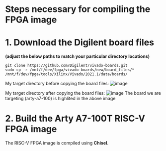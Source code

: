 # Steps necessary for compiling the FPGA image

# 1. Download the Digilent board files
__(adjust the below paths to match your particular directory locations)__
```
git clone https://github.com/Digilent/vivado-boards.git
sudo cp -r /mnt/f/dev/fpga/vivado-boards/new/board_files/* /mnt/f/dev/fpga/tools/Xilinx/Vivado/2021.1/data/boards/
```
My target directory before copying the board files:
![image](https://user-images.githubusercontent.com/8312541/132749166-c2ae15ce-b775-4525-b124-95ba3be2eee9.png)

My target directory after copying the board files:
![image](https://user-images.githubusercontent.com/8312541/132750982-d3ba05dd-079c-4210-bdea-47b2dfb27ea0.png)
The board we are targeting (arty-a7-100) is highlited in the above image

# 2. Build the Arty A7-100T RISC-V FPGA image
The RISC-V FPGA image is compiled using __Chisel__.
